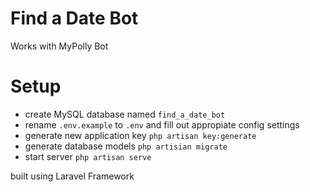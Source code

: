 # Find a Date Bot

Works with MyPolly Bot

# Setup
* create MySQL database named `find_a_date_bot`
* rename `.env.example` to `.env` and fill out appropiate config settings
* generate new application key `php artisan key:generate`
* generate database models `php artisian migrate`
* start server `php artisan serve`

built using Laravel Framework
